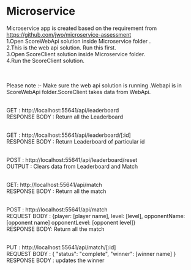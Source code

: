 # Microservice
Microservice  app is created based on the requirement from https://github.com/jwo/microservice-assessment <br/>
1.Open ScoreWebApi solution inside Microservice folder .</br>
2.This is the web api solution. Run this first.</br>
3.Open ScoreClient solution inside Microservice folder.</br>
4.Run the ScoreClient solution.</br>
</br> </br>

Please note :- Make sure the web api solution is running .Webapi is in ScoreWebApi folder.ScoreClient takes data from WebApi.

</br>
GET : http://localhost:55641/api/leaderboard </br>
RESPONSE BODY : Return all the Leaderboard</br></br>

GET : http://localhost:55641/api/leaderboard/[:id] </br>
RESPONSE BODY : Return Leaderboard of particular id </br></br>

POST : http://localhost:55641/api/leaderboard/reset</br>
OUTPUT : Clears data from Leaderboard and Match</br></br>

GET: http://localhost:55641/api/match</br>
RESPONSE BODY : Return all the match</br></br>

POST : http://localhost:55641/api/match</br>
REQUEST BODY :  {player: [player name], level: [level], opponentName:[opponent name] opponentLevel: [opponent level]} </br>
RESPONSE BODY: Return all the match</br></br>

PUT : http://localhost:55641/api/match/[:id]</br>
REQUEST BODY : { "status": "complete",  "winner": [winner name] } </br>
RESPONSE BODY : updates the winner
